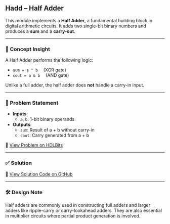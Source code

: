 ## Hadd – Half Adder

This module implements a **Half Adder**, a fundamental building block in digital arithmetic circuits. It adds two single-bit binary numbers and produces a **sum** and a **carry-out**.

---

### 🧠 Concept Insight  
A Half Adder performs the following logic:
- `sum = a ^ b`  (XOR gate)
- `cout = a & b`  (AND gate)

Unlike a full adder, the half adder does **not** handle a carry-in input.

---

### 📘 Problem Statement  
- **Inputs**:  
  - `a`, `b`: 1-bit binary operands  
- **Outputs**:  
  - `sum`: Result of a + b without carry-in  
  - `cout`: Carry generated from a + b  

🔗 [View Problem on HDLBits](https://hdlbits.01xz.net/wiki/Hadd)

---

### ✅ Solution  
📄 [View Solution Code on GitHub](https://github.com/EswarAdithya011/HDLBits/blob/main/Problem%20Sets/3.%20Circuits/Combinational%20logic/3.3%20Arithmetic%20Circuits/3.3.1%20Half%20adder/hadd.v)

---

### 🛠 Design Note  
Half adders are commonly used in constructing full adders and larger adders like ripple-carry or carry-lookahead adders. They are also essential in multiplier circuits where partial product generation is involved.
